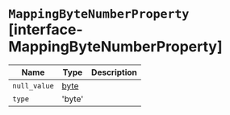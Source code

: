 # `MappingByteNumberProperty` [interface-MappingByteNumberProperty]

| Name | Type | Description |
| - | - | - |
| `null_value` | [byte](./byte.md) | &nbsp; |
| `type` | 'byte' | &nbsp; |
